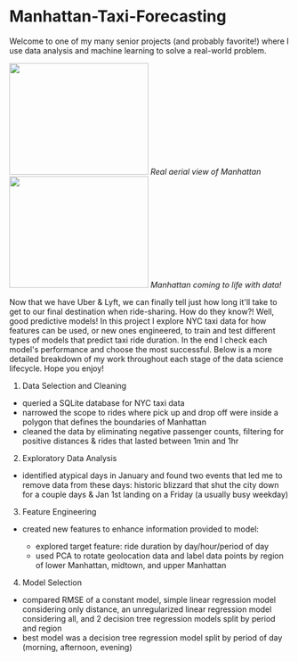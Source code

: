 # Manhattan-Taxi-Forecasting

Welcome to one of my many senior projects (and probably favorite!) where I use data analysis and machine learning to solve a real-world problem. 

<p float="center">
  <img src="manhattan_aerial_view.jpeg" width="250" height="200" />
  <em>Real aerial view of Manhattan</em>
  <img src="manhattan_poylgon_of_data" width="250" height="200" /> 
  <em>Manhattan coming to life with data!</em>
</p>


Now that we have Uber & Lyft, we can finally tell just how long it'll take to get to our final destination when ride-sharing. How do they know?! Well, good  predictive models! In this project I explore NYC taxi data for how features can be used, or new ones engineered, to train and test different types of models that predict taxi ride duration. In the end I check each model's performance and choose the most successful. Below is a more detailed breakdown of my work throughout each stage of the data science lifecycle. Hope you enjoy!

1. Data Selection and Cleaning

  - queried a SQLite database for NYC taxi data
  - narrowed the scope to rides where pick up and drop off were inside a polygon that defines the boundaries of Manhattan
  - cleaned the data by eliminating negative passenger counts, filtering for positive distances & rides that lasted between 1min and 1hr 
  
2. Exploratory Data Analysis

  - identified atypical days in January and found two events that led me to remove data from these days: historic blizzard that shut the city down for a couple days & Jan 1st landing on a Friday (a usually busy weekday)
  
3. Feature Engineering

  - created new features to enhance information provided to model:
   
     - explored target feature: ride duration by day/hour/period of day 
     - used PCA to rotate geolocation data and label data points by region of lower Manhattan, midtown, and upper Manhattan 

4. Model Selection

  - compared RMSE of a constant model, simple linear regression model considering only distance, an unregularized linear regression model considering all, and 2 decision tree regression models split by period and region
  - best model was a decision tree regression model split by period of day (morning, afternoon, evening)
 

